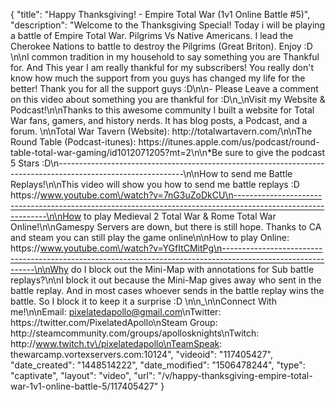 {
    "title": "Happy Thanksgiving! - Empire Total War (1v1 Online Battle #5)",
    "description": "Welcome to the Thanksgiving Special!  Today i will be playing a battle of Empire Total War.  Pilgrims Vs Native Americans.  I lead the Cherokee Nations to battle to destroy the Pilgrims (Great Briton).  Enjoy :D \n\nI common tradition in my household to say something you are Thankful for.  And This year I am really thankful for my subscribers!  You really don't know how much the support from you guys has changed my life for the better!  Thank you for all the support guys :D\n\n- Please Leave a comment on this video about something you are thankful for :D\n_\nVisit my Website & Podcast!\n\nThanks to this awesome community I built a website for Total War fans, gamers, and history nerds.  It has blog posts, a Podcast, and a forum.  \n\nTotal War Tavern (Website): http:\/\/totalwartavern.com\/\n\nThe Round Table (Podcast-itunes): https:\/\/itunes.apple.com\/us\/podcast\/round-table-total-war-gaming\/id1012071205?mt=2\n\n*Be sure to give the podcast 5 Stars :D\n-------------------------------------------------------------------------------------------------------------\n\nHow to send me Battle Replays!\n\nThis video will show you how to send me battle replays :D https:\/\/www.youtube.com\/watch?v=7nG3uZoDkCU\n-------------------------------------------------------------------------------------------------------------\n\nHow to play Medieval 2 Total War & Rome Total War Online!\n\nGamespy Servers are down, but there is still hope.  Thanks to CA and steam you can still play the game online\n\nHow to play Online: https:\/\/www.youtube.com\/watch?v=YGfItCMitPg\n-------------------------------------------------------------------------------------------------------------\n\nWhy do I block out the Mini-Map with annotations for Sub battle replays?\n\nI block it out because the Mini-Map gives away who sent in the battle replay.  And in most cases whoever sends in the battle replay wins the battle.  So I block it to keep it a surprise :D  \n\n_\n\nConnect With me!\n\nEmail: pixelatedapollo@gmail.com\nTwitter: https:\/\/twitter.com\/PixelatedApollo\nSteam Group:  http:\/\/steamcommunity.com\/groups\/apollosknights\nTwitch: http:\/\/www.twitch.tv\/pixelatedapollo\nTeamSpeak: thewarcamp.vortexservers.com:10124",
    "videoid": "117405427",
    "date_created": "1448514222",
    "date_modified": "1506478244",
    "type": "captivate",
    "layout": "video",
    "url": "\/v\/happy-thanksgiving-empire-total-war-1v1-online-battle-5\/117405427"
}